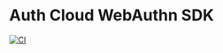 # Auth Cloud WebAuthn SDK

[![CI](https://github.com/lighthauz/auth-cloud-webauthn-sdk/actions/workflows/ci-tester.yml/badge.svg)](https://github.com/lighthauz/auth-cloud-webauthn-sdk/actions/workflows/ci-tester.yml)
